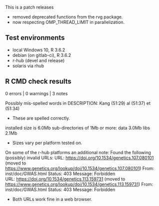 This is a patch releases
* removed deprecated functions from the rvg package. 
* now respecting OMP_THREAD_LIMIT in parallelization.

## Test environments
* local Windows 10, R 3.6.2
* debian (on gitlab-ci), R 3.6.2
* r-hub (devel and release)
* solaris via rhub

## R CMD check results

0 errors | 0 warnings | 3 notes

Possibly mis-spelled words in DESCRIPTION:
Kang (51:29)
  al (51:37)
  et (51:34)

* These are spelled correctly.

installed size is  6.0Mb
  sub-directories of 1Mb or more:
    data   3.0Mb
    libs   2.1Mb

* Sizes vary per platform tested on. 

On some of the r-hub platforms an additional note:
Found the following (possibly) invalid URLs:
  URL: https://doi.org/10.1534/genetics.107.080101 (moved to https://www.genetics.org/lookup/doi/10.1534/genetics.107.080101)
    From: inst/doc/GWAS.html
    Status: 403
    Message: Forbidden  
  URL: https://doi.org/10.1534/genetics.113.159731 (moved to https://www.genetics.org/lookup/doi/10.1534/genetics.113.159731)
    From: inst/doc/GWAS.html
    Status: 403
    Message: Forbidden
    
* Both URLs work fine in a web browser.

